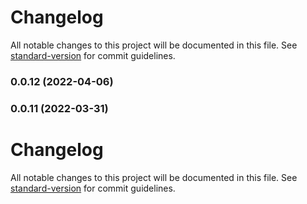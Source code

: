 # Changelog

All notable changes to this project will be documented in this file. See [standard-version](https://github.com/conventional-changelog/standard-version) for commit guidelines.

### 0.0.12 (2022-04-06)

### 0.0.11 (2022-03-31)

# Changelog

All notable changes to this project will be documented in this file. See [standard-version](https://github.com/conventional-changelog/standard-version) for commit guidelines.
